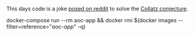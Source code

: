 This days code is a joke [posed on reddit](https://www.reddit.com/r/adventofcode/comments/r77mkv/these_problems_are_harder_than_i_remembered/) to solve the [Collatz conjecture](https://en.wikipedia.org/wiki/Collatz_conjecture).

docker-compose run --rm aoc-app && docker rmi $(docker images --filter=reference="*aoc-app*" -q)
